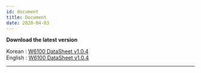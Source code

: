 ```yaml
---
id: document
title: Document
date: 2020-04-03
---
```



**Download the latest version**

Korean : <a href="/img/products/w6100/w6100_ds_v104k.pdf" target="_blank">W6100 DataSheet v1.0.4</a></br>
English : <a href="/img/products/w6100/w6100_ds_v104e.pdf" target="_blank">W6100 DataSheet v1.0.4</a>

-----
